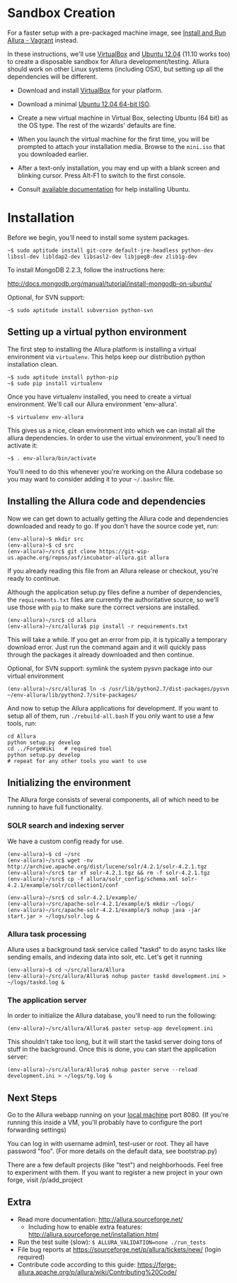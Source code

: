 <!--
    Licensed to the Apache Software Foundation (ASF) under one
    or more contributor license agreements.  See the NOTICE file
    distributed with this work for additional information
    regarding copyright ownership.  The ASF licenses this file
    to you under the Apache License, Version 2.0 (the
    "License"); you may not use this file except in compliance
    with the License.  You may obtain a copy of the License at

      http://www.apache.org/licenses/LICENSE-2.0

    Unless required by applicable law or agreed to in writing,
    software distributed under the License is distributed on an
    "AS IS" BASIS, WITHOUT WARRANTIES OR CONDITIONS OF ANY
    KIND, either express or implied.  See the License for the
    specific language governing permissions and limitations
    under the License.
-->

# Sandbox Creation

For a faster setup with a pre-packaged machine image, see [Install and Run Allura - Vagrant](https://forge-allura.apache.org/p/allura/wiki/Install%20and%20Run%20Allura%20-%20Vagrant/) instead.

In these instructions, we'll use [VirtualBox](http://www.virtualbox.org) and [Ubuntu 12.04](http://ubuntu.com) (11.10 works too) to create a disposable sandbox for Allura development/testing.  Allura should work on other Linux systems (including OSX), but setting up all the dependencies will be different.

* Download and install [VirtualBox](http://www.virtualbox.org/wiki/Downloads) for your platform.

* Download a minimal [Ubuntu 12.04 64-bit ISO](https://help.ubuntu.com/community/Installation/MinimalCD).

* Create a new virtual machine in Virtual Box, selecting Ubuntu (64 bit) as the OS type.  The rest of the wizards' defaults are fine.

* When you launch the virtual machine for the first time, you will be prompted to attach your installation media.  Browse to the `mini.iso` that you downloaded earlier.

* After a text-only installation, you may end up with a blank screen and blinking cursor.  Press Alt-F1 to switch to the first console.

* Consult [available documentation](https://help.ubuntu.com/) for help installing Ubuntu.


# Installation

Before we begin, you'll need to install some system packages.

    ~$ sudo aptitude install git-core default-jre-headless python-dev libssl-dev libldap2-dev libsasl2-dev libjpeg8-dev zlib1g-dev

To install MongoDB 2.2.3, follow the instructions here:

   <http://docs.mongodb.org/manual/tutorial/install-mongodb-on-ubuntu/>

Optional, for SVN support:

    ~$ sudo aptitude install subversion python-svn

## Setting up a virtual python environment

The first step to installing the Allura platform is installing a virtual environment via `virtualenv`.  This helps keep our distribution python installation clean.

    ~$ sudo aptitude install python-pip
    ~$ sudo pip install virtualenv

Once you have virtualenv installed, you need to create a virtual environment.  We'll call our Allura environment 'env-allura'.

    ~$ virtualenv env-allura

This gives us a nice, clean environment into which we can install all the allura dependencies.
In order to use the virtual environment, you'll need to activate it:

    ~$ . env-allura/bin/activate

You'll need to do this whenever you're working on the Allura codebase so you may want to consider adding it to your `~/.bashrc` file.

## Installing the Allura code and dependencies

Now we can get down to actually getting the Allura code and dependencies downloaded and ready to go.  If you don't have the source code yet, run:

    (env-allura)~$ mkdir src
    (env-allura)~$ cd src
    (env-allura)~/src$ git clone https://git-wip-us.apache.org/repos/asf/incubator-allura.git allura

If you already reading this file from an Allura release or checkout, you're ready to continue.

Although the application setup.py files define a number of dependencies, the `requirements.txt` files are currently the authoritative source, so we'll use those with `pip` to make sure the correct versions are installed.

    (env-allura)~/src$ cd allura
    (env-allura)~/src/allura$ pip install -r requirements.txt

This will take a while.  If you get an error from pip, it is typically a temporary download error.  Just run the command again and it will quickly pass through the packages it already downloaded and then continue.

Optional, for SVN support: symlink the system pysvn package into our virtual environment

    (env-allura)~/src/allura$ ln -s /usr/lib/python2.7/dist-packages/pysvn ~/env-allura/lib/python2.7/site-packages/

And now to setup the Allura applications for development.  If you want to setup all of them, run `./rebuild-all.bash`
If you only want to use a few tools, run:

    cd Allura
    python setup.py develop
    cd ../ForgeWiki   # required tool
    python setup.py develop
    # repeat for any other tools you want to use

## Initializing the environment

The Allura forge consists of several components, all of which need to be running to have full functionality.

### SOLR search and indexing server

We have a custom config ready for use.

    (env-allura)~$ cd ~/src
    (env-allura)~/src$ wget -nv http://archive.apache.org/dist/lucene/solr/4.2.1/solr-4.2.1.tgz
    (env-allura)~/src$ tar xf solr-4.2.1.tgz && rm -f solr-4.2.1.tgz
    (env-allura)~/src$ cp -f allura/solr_config/schema.xml solr-4.2.1/example/solr/collection1/conf

    (env-allura)~/src$ cd solr-4.2.1/example/
    (env-allura)~/src/apache-solr-4.2.1/example/$ mkdir ~/logs/
    (env-allura)~/src/apache-solr-4.2.1/example/$ nohup java -jar start.jar > ~/logs/solr.log &


### Allura task processing

Allura uses a background task service called "taskd" to do async tasks like sending emails, and indexing data into solr, etc.  Let's get it running

    (env-allura)~$ cd ~/src/allura/Allura
    (env-allura)~/src/allura/Allura$ nohup paster taskd development.ini > ~/logs/taskd.log &

### The application server

In order to initialize the Allura database, you'll need to run the following:

    (env-allura)~/src/allura/Allura$ paster setup-app development.ini

This shouldn't take too long, but it will start the taskd server doing tons of stuff in the background.  Once this is done, you can start the application server:

    (env-allura)~/src/allura/Allura$ nohup paster serve --reload development.ini > ~/logs/tg.log &

## Next Steps

Go to the Allura webapp running on your [local machine](http://localhost:8080/) port 8080.
(If you're running this inside a VM, you'll probably have to configure the port forwarding settings)

You can log in with username admin1, test-user or root.  They all have password "foo".  (For more details
on the default data, see bootstrap.py)

There are a few default projects (like "test") and neighborhoods.  Feel free to experiment with them.  If you want to
register a new project in your own forge, visit /p/add_project

## Extra

* Read more documentation: <http://allura.sourceforge.net/>
    * Including how to enable extra features: <http://allura.sourceforge.net/installation.html>
* Run the test suite (slow): `$ ALLURA_VALIDATION=none ./run_tests`
* File bug reports at <https://sourceforge.net/p/allura/tickets/new/> (login required)
* Contribute code according to this guide: <https://forge-allura.apache.org/p/allura/wiki/Contributing%20Code/>
